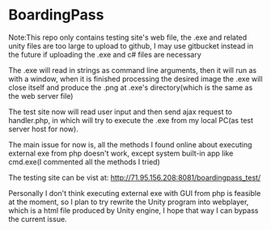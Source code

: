 # BoardingPass

Note:This repo only contains testing site's web file, the .exe and related unity files are too large to upload to github, I may use gitbucket instead in the future if uploading the .exe and c# files are necessary

The .exe will read in strings as command line arguments, then it will run as with a window, when it is finished processing the desired image the .exe will close itself and produce the .png at .exe's directory(which is the same as the web server file)

The test site now will read user input and then send ajax request to handler.php, in which will try to execute the .exe from my local PC(as test server host for now).

The main issue for now is, all the methods I found online about executing external exe from php doesn't work, except system built-in app like cmd.exe(I commented all the methods I tried)

The testing site can be vist at:
http://71.95.156.208:8081/boardingpass_test/

Personally I don't think executing external exe with GUI from php is feasible at the moment, so I plan to try rewrite the Unity program into webplayer, which is a html file produced by Unity engine, I hope that way I can bypass the current issue.
